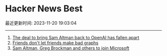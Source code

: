 # Hacker News Best

最近更新时间: 2023-11-20 19:03:04

--- 
1. [The deal to bring Sam Altman back to OpenAI has fallen apart](https://www.theverge.com/2023/11/20/23967515/sam-altman-openai-board-fired-new-ceo) 
2. [Friends don't let friends make bad graphs](https://github.com/cxli233/FriendsDontLetFriends) 
3. [Sam Altman, Greg Brockman and others to join Microsoft](https://twitter.com/satyanadella/status/1726509045803336122) 
